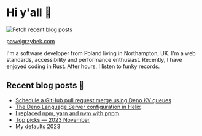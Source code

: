 # Hi y'all 👋

![Fetch recent blog posts](https://github.com/pawelgrzybek/pawelgrzybek/workflows/Fetch%20recent%20blog%20posts/badge.svg)

[pawelgrzybek.com](https://pawelgrzybek.com)

I'm a software developer from Poland living in Northampton, UK. I'm a web standards, accessibility and performance enthusiast. Recently, I have enjoyed coding in Rust. After hours, I listen to funky records.

## Recent blog posts 📝

<!-- FEED-START -->
- [Schedule a GitHub pull request merge using Deno KV queues](https://pawelgrzybek.com/schedule-a-github-pull-request-merge-using-deno-kv-queues/)
- [The Deno Language Server configuration in Helix](https://pawelgrzybek.com/the-deno-language-server-configuration-in-helix/)
- [I replaced npm, yarn and nvm with pnpm](https://pawelgrzybek.com/i-replaced-npm-yarn-and-nvm-with-pnpm/)
- [Top picks — 2023 November](https://pawelgrzybek.com/top-picks-2023-november/)
- [My defaults 2023](https://pawelgrzybek.com/my-defaults-2023/)
<!-- FEED-END -->
